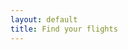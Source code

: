 ```yaml
---
layout: default
title: Find your flights
---
```


<div
  data-skyscanner-widget="SearchWidget"
  data-locale="en-GB"
  data-market="UK"
  data-currency="GBP"
  data-hide-powered-by="false"
></div>
<script src="https://widgets.skyscanner.net/widget-server/js/loader.js" async></script>